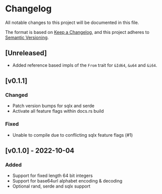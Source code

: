 # Changelog
All notable changes to this project will be documented in this file.

The format is based on [Keep a Changelog](https://keepachangelog.com/en/1.0.0/),
and this project adheres to [Semantic Versioning](https://semver.org/spec/v2.0.0.html).

## [Unreleased]
- Added reference based impls of the `From` trait for `&Id64`, `&u64` and `&i64`.

## [v0.1.1]
### Changed
- Patch version bumps for sqlx and serde
- Activate all feature flags within docs.rs build

### Fixed
- Unable to compile due to conflicting sqlx feature flags (#1)

## [v0.1.0] - 2022-10-04
### Added
- Support for fixed length 64 bit integers
- Support for base64url alphabet encoding & decoding
- Optional rand, serde and sqlx support